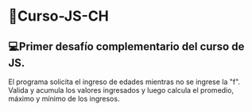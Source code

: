 # 🚀Curso-JS-CH

## 💻Primer desafío complementario del curso de JS.

El programa solicita el ingreso de edades mientras no se ingrese la "f". Valida y acumula los valores ingresados y luego calcula el promedio, máximo y mínimo de los ingresos.